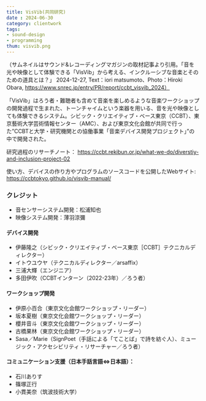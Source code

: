 ```yaml
---
title: VisVib(共同研究)
date : 2024-06-30
category: clientwork
tags:
- sound-design
- programming
thum: visvib.png
---
```


（サムネイルはサウンド&レコーディングマガジンの取材記事より引用。「音を光や映像として体験できる「VisVib」から考える、インクルーシブな音楽とそのための道具とは？」 2024-12-27, Text：iori matsumoto、Photo：Hiroki Obara, https://www.snrec.jp/entry/PR/report/ccbt_visvib_2024）


「VisVib」はろう者・難聴者も含めて音楽を楽しめるような音楽ワークショップの開発過程で生まれた、トーンチャイムという楽器を用いる、音を光や映像としても体験できるシステム。シビック・クリエイティブ・ベース東京（CCBT）、東京藝術大学芸術情報センター（AMC）、および東京文化会館が共同で行った”CCBTと大学・研究機関との協働事業「音楽デバイス開発プロジェクト」”の中で開発された。

研究過程のリサーチノート： https://ccbt.rekibun.or.jp/what-we-do/diverstiy-and-inclusion-project-02

使い方、デバイスの作り方やプログラムのソースコードを公開したWebサイト: https://ccbtokyo.github.io/visvib-manual/

### クレジット

- 音センサーシステム開発：松浦知也
- 映像システム開発：薄羽涼彌

#### デバイス開発

- 伊藤隆之（シビック・クリエイティブ・ベース東京［CCBT］テクニカルディレクター）
- イトウユウヤ（テクニカルディレクター／arsaffix）
- 三浦大輝（エンジニア）
- 多田伊吹（CCBTインターン（2022-23年）／ろう者）

#### ワークショップ開発

- 伊原小百合（東京文化会館ワークショップ・リーダー）
- 坂本夏樹（東京文化会館ワークショップ・リーダー）
- 櫻井音斗（東京文化会館ワークショップ・リーダー）
- 古橋果林（東京文化会館ワークショップ・リーダー）
- Sasa／Marie（SignPoet（手話による「てことば」で詩を紡ぐ人）、ミュージック・アクセシビリティ・リサーチャー／ろう者）

#### コミュニケーション支援（日本手話言語⇔日本語）：

- 石川ありす
- 篠塚正行
- 小貫美奈（筑波技術大学）

